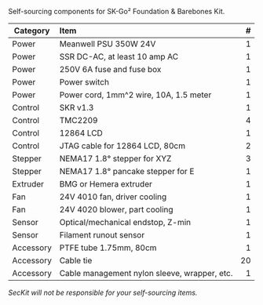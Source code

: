 Self-sourcing components for SK-Go² Foundation & Barebones Kit.

|Category  |Item                                        | #|
|----------|:-------------------------------------------|-:|
|Power     |Meanwell PSU 350W 24V                       | 1|
|Power     |SSR DC-AC, at least 10 amp AC               | 1|
|Power     |250V 6A fuse and fuse box                   | 1|
|Power     |Power switch                                | 1|
|Power     |Power cord, 1mm^2 wire, 10A, 1.5 meter      | 1|
|Control   |SKR v1.3                                    | 1|
|Control   |TMC2209                                     | 4|
|Control   |12864 LCD                                   | 1|
|Control   |JTAG cable for 12864 LCD, 80cm              | 2|
|Stepper   |NEMA17 1.8° stepper for XYZ                 | 3|
|Stepper   |NEMA17 1.8° pancake stepper for E           | 1|
|Extruder  |BMG or Hemera extruder                      | 1|
|Fan       |24V 4010 fan, driver cooling                | 1|
|Fan       |24V 4020 blower, part cooling               | 1|
|Sensor    |Optical/mechanical endstop, Z-min           | 1|
|Sensor    |Filament runout sensor                      | 1|
|Accessory |PTFE tube 1.75mm, 80cm                      | 1|
|Accessory |Cable tie                                   |20|
|Accessory |Cable management nylon sleeve, wrapper, etc.| 1|

*SecKit will not be responsible for your self-sourcing items.*
